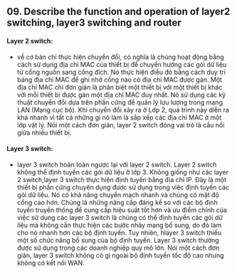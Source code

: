 ## 09. Describe the function and operation of layer2 switching, layer3 switching and router

#### Layer 2 switch:
- về cơ bản chỉ thực hiện chuyển đổi, có nghĩa là chúng hoạt động bằng cách sử dụng địa chỉ MAC của thiết bị để chuyển hướng các gói dữ liệu từ cổng nguồn sang cổng đích. Nó thực hiện điều đó bằng cách duy trì bảng địa chỉ MAC để ghi nhớ cổng nào có địa chỉ MAC được gán. Một địa chỉ MAC chỉ đơn giản là phân biệt một thiết bị với một thiết bị khác với mỗi thiết bị được gán một địa chỉ MAC duy nhất. Nó sử dụng các kỹ thuật chuyển đổi dựa trên phần cứng để quản lý lưu lượng trong mạng LAN (Mạng cục bộ). Khi chuyển đổi xảy ra ở Lớp 2, quá trình này diễn ra khá nhanh vì tất cả những gì nó làm là sắp xếp các địa chỉ MAC ở một lớp vật lý. Nói một cách đơn giản, layer 2 switch đóng vai trò là cầu nối giữa nhiều thiết bị.

#### Layer 3 switch:
- layer 3 switch hoàn toàn ngược lại với layer 2 switch. Layer 2 switch không thể định tuyến các gói dữ liệu ở lớp 3. Không giống như các layer 2 switch,layer 3 switch thực hiện định tuyến bằng địa chỉ IP. Đây là một thiết bị phần cứng chuyên dụng được sử dụng trong việc định tuyến các gói dữ liệu. Nó có khả năng chuyển mạch nhanh và chúng có mật độ cổng cao hơn. Chúng là những nâng cấp đáng kể so với các bộ định tuyến truyền thống để cung cấp hiệu suất tốt hơn và ưu điểm chính của việc sử dụng các layer 3 switch là chúng có thể định tuyến các gói dữ liệu mà không cần thực hiện các bước nhảy mạng bổ sung, do đó làm cho nó nhanh hơn các bộ định tuyến. Tuy nhiên, hlayer 3 switch thiếu một số chức năng bổ sung của bộ định tuyến. Layer 3 switch thường được sử dụng trong các doanh nghiệp quy mô lớn. Nói một cách đơn giản, layer 3 switch không có gì ngoài bộ định tuyến tốc độ cao nhưng không có kết nối WAN.